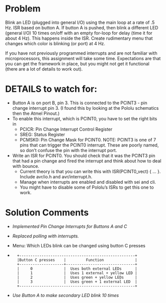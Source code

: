 Problem
========

Blink an LED (plugged into general I/O) using the main loop at a rate of .5 Hz. 
ISR based on button A. If button A is pushed, then blink a different LED (general I/O) 10 times on/off with an empty for-loop for delay (time it for about 4 Hz). This happens inside the ISR.
Create rudimentary menu that changes which color is blinking (or port) at 4 Hz.

If you have not previously programmed interrupts and are not familiar with microprocessors, this assignment will take some time. Expectations are that you can get the framework in place, but you might not get it functional (there are a lot of details to work out).

DETAILS to watch for:
==
* Button A is on port B, pin 3. This is connected to the PCINT3 - pin change interrupt pin 3. (I found this by looking at the Pololu schematics then the Atmel Pinout.)
* To enable this interrupt, which is PCINT0, you have to set the right bits in 
    - PCICR: Pin Change Interrupt Control Register 
    - SREG: Status Register
    - PCMSK0: Pin Change Mask for PCINT0.
    NOTE: PCINT3 is one of 7 pins that can trigger the PCINT0 interrupt. These are poorly named, so don’t confuse the pin with the interrupt port.
* Write an ISR for PCINT0. You should check that it was the PCINT3 pin that had a pin change and fired the interrupt and think about how to deal with bounce.
    - Current theory is that you can write this with ISR(PCINT0_vect) { … }. Include avr/io.h and avr/interrupt.h.
    - Manage when interrupts are enabled and disabled with sei and cli.
    - You might have to disable some of Pololu’s ISRs to get this one to work.

Solution Comments
=====

* *Implemented Pin Change Interrupts for Buttons A and C*
* *Replaced polling with interrupts.*

* Menu: Which LEDs blink can be changed using button C presses
*       +----------------------------------------------------+
        |Button C presses    |         Function              |
        +--------------------+-------------------------------+
        |     0              |  Uses both external LEDs      |
        |     1              |  Uses 1 external + yellow LED |
        |     2              |  Uses green + yellow LEDs     |
        |     3              |  Uses green + 1 external LED  |
        +----------------------------------------------------+

* *Use Button A to make secondary LED blink 10 times*
